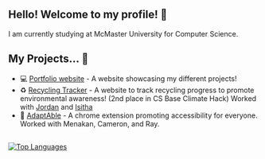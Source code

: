 ## Hello! Welcome to my profile! 👋

I am currently studying at McMaster University for Computer Science.

## My Projects... 📱

- 💻 [Portfolio website](https://lewinl349.github.io/) - A website showcasing my different projects!
- ♻️ [Recycling Tracker](https://github.com/JordanYChu/RecyclingTracker) - A website to track recycling progress to promote environmental awareness! (2nd place in CS Base Climate Hack) Worked with [Jordan](https://github.com/JordanYChu) and [Isitha](https://github.com/IsithaT)
- 📲 [AdaptAble](https://github.com/treshhh23/adaptAble) - A chrome extension promoting accessibility for everyone. Worked with Menakan, Cameron, and Ray.

##

[![Top Languages](https://github-readme-stats.vercel.app/api/top-langs/?username=lewinl349&hide=gap,GDScript&layout=donut&size_weight=0.5&count_weight=0.5)](https://github.com/anuraghazra/github-readme-stats)
